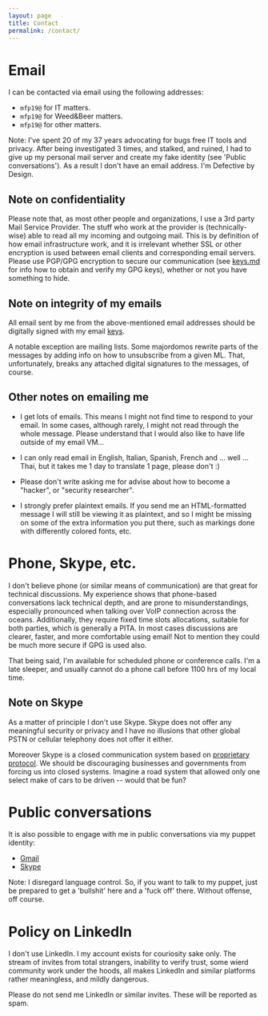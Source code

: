 ```yaml
---
layout: page
title: Contact
permalink: /contact/
---
```


Email
======

I can be contacted via email using the following addresses:

* `mfp19@` for IT matters.
* `mfp19@` for Weed&Beer matters.
* `mfp19@` for other matters.

Note: I've spent 20 of my 37 years advocating for bugs free IT tools and privacy.
After being investigated 3 times, and stalked, and ruined, I had to give up
my personal mail server and create my fake identity (see 'Public conversations').
As a result I don't have an email address.
I'm Defective by Design.

Note on confidentiality
------------------------

Please note that, as most other people and organizations, I use a 3rd party
Mail Service Provider. The stuff who work at the provider is (technically-wise)
able to read all my incoming and outgoing mail. This is by definition of how
email infrastructure work, and it is irrelevant whether SSL or other encryption
is used between email clients and corresponding email servers. 
Please use PGP/GPG encryption to secure our communication (see [keys.md](/keys/) 
for info how to obtain and verify my GPG keys), whether or not you have 
something to hide.


Note on integrity of my emails
-------------------------------

All email sent by me from the above-mentioned email addresses should be
digitally signed with my email [keys](/keys/).

A notable exception are mailing lists. Some majordomos rewrite parts of the messages by
adding info on how to unsubscribe from a given ML. That, unfortunately, breaks
any attached digital signatures to the messages, of course.


Other notes on emailing me
--------------------------

* I get lots of emails. This means I might not find time to respond to your
email. In some cases, although rarely, I might not read through the whole
message. Please understand that I would also like to have life outside of my
email VM...

* I can only read email in English, Italian, Spanish, French and ... well ... 
Thai, but it takes me 1 day to translate 1 page, please don't :)

* Please don't write asking me for advise about how to become a "hacker", or
"security researcher".

* I strongly prefer plaintext emails. If you send me an HTML-formatted message I
will still be viewing it as plaintext, and so I might be missing on some of the
extra information you put there, such as markings done with differently colored
fonts, etc.


Phone, Skype, etc.
===================

I don't believe phone (or similar means of communication) are that great for
technical discussions. My experience shows that phone-based conversations lack
technical depth, and are prone to misunderstandings, especially pronounced when
talking over VoIP connection across the oceans. Additionally, they require
fixed time slots allocations, suitable for both parties, which is generally a
PITA. In most cases discussions are clearer, faster, and more comfortable using
email! Not to mention they could be much more secure if GPG is used also.

That being said, I'm available for scheduled phone or conference calls. 
I'm a late sleeper, and usually cannot do a phone call before 1100 hrs of my local time.


Note on Skype
-------------

As a matter of principle I don't use Skype. Skype does not offer any meaningful 
security or privacy and I have no illusions that other global PSTN or cellular telephony does
not offer it either.

Moreover Skype is a closed communication system 
based on [proprietary protocol](http://en.wikipedia.org/wiki/Skype_protocol).
We should be discouraging businesses and governments from forcing us into
closed systems. Imagine a road system that allowed only one select make of cars
to be driven -- would that be fun?


Public conversations
====================

It is also possible to engage with me in public conversations via my puppet identity:

* [Gmail](mailto:michele.favarapedarsi@gmail.com)
* [Skype](skype:michele.favarapedarsi)

Note: I disregard language control. So, if you want to talk to my puppet,
just be prepared to get a 'bullshit' here and a 'fuck off' there.
Without offense, off course.


Policy on LinkedIn
==================

I don't use LinkedIn. I my account exists for couriosity sake only. The
stream of invites from total strangers, inability to verify trust,
some wierd community work under the hoods, all makes
LinkedIn and similar platforms rather meaningless, and mildly dangerous.

Please do not send me LinkedIn or similar invites. These will be reported as
spam.
